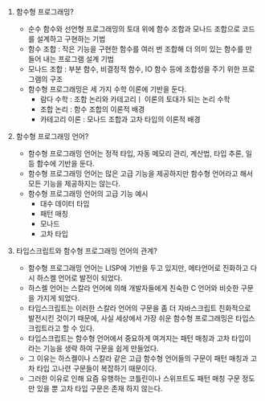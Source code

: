 1. 함수형 프로그래밍?

   - 순수 함수와 선언형 프로그래밍의 토대 위에 함수 조합과 모나드 조합으로 코드를 설계하고 구현하는 기법
   - 함수 조합 : 작은 기능을 구현한 함수를 여러 번 조합해 더 의미 있는 함수를 만들어 내는 프로그램 설계 기법
   - 모나드 조합 : 부분 함수, 비결정적 함수, IO 함수 등에 조합성을 주기 위한 프로그램의 구조
   - 함수형 프로그래밍은 세 가지 수학 이론에 기반을 둔다.
     - 람다 수학 : 조합 논리와 카테고리ㅣ 이론의 토대가 되는 논리 수학
     - 조합 논리 : 함수 조합의 이론적 배경
     - 카테고리 이론 : 모나드 조합과 고차 타입의 이론적 배경

2. 함수형 프로그래밍 언어?

   - 함수형 프로그래밍 언어는 정적 타입, 자동 메모리 관리, 계산법, 타입 추론, 일등 함수에 기반을 둔다.
   - 함수형 프로그래밍 언어는 많은 고급 기능을 제공하지만 함수형 언어라고 해서 모든 기능을 제공하지는 않는다.
   - 함수형 프로그래밍 언어의 고급 기능 예시
     - 대수 데이터 타입
     - 패턴 매칭
     - 모나드
     - 고차 타입

3. 타입스크립트와 함수형 프로그래밍 언어의 관계?

   - 함수형 프로그래밍 언어는 LISP에 기반을 두고 있지만, 메타언어로 진화하고 다시 하스켈 언어로 발전이 되었다.
   - 하스켈 언어는 스칼라 언어에 의해 개발자들에게 친숙한 C 언어와 비슷한 구문을 가지게 되었다.
   - 타입스크립트는 이러한 스칼라 언어의 구문을 좀 더 자바스크립트 친화적으로 발전시킨 것이기 때문에, 사실 세상에서 가장 쉬운 함수형 프로그래밍은 타입스크립트라고 할 수 있다.
   - 타입스크립트는 함수형 언어에서 중요하게 여겨지는 패턴 매칭과 고차 타입이라는 기능을 생략 하여 구문을 쉽게 만들었다.
   - 그 이유는 하스켈이나 스칼라 같은 고급 함수형 언어들의 구문이 패턴 매칭과 고차 타입 고나련 구문들이 복잡하기 때문이다.
   - 그러한 이유로 인해 요즘 유행하는 코틀린이나 스위프트도 패턴 매칭 구문 정도만 있을 뿐 고차 타입 구문은 존재 하지 않는다.
